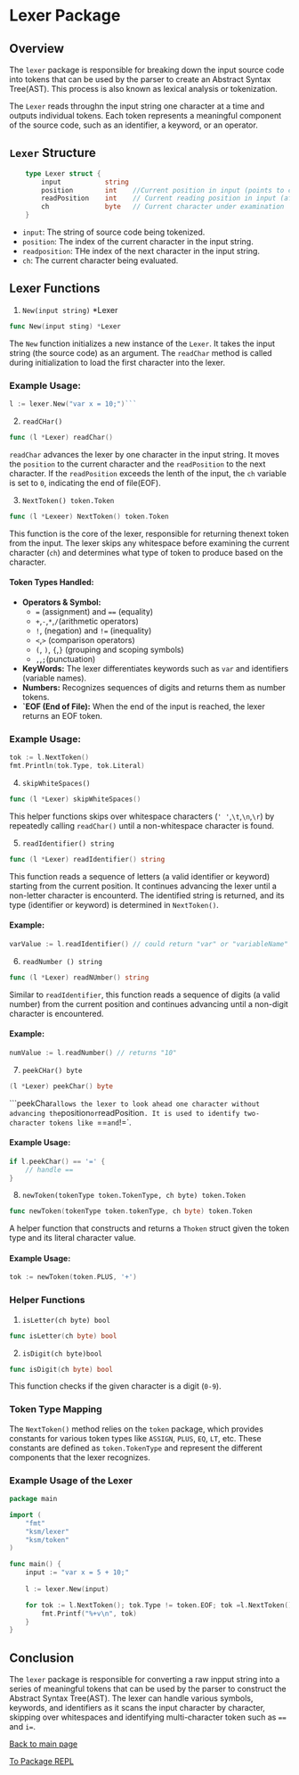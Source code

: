 # Lexer Package

## Overview
The `lexer` package is responsible for breaking down the input source code into tokens that can be used by the parser to create an Abstract Syntax Tree(AST). This process is also known as lexical analysis or tokenization.

The `Lexer` reads throughn the input string one character at a time and outputs individual tokens. Each token represents a meaningful component of the source code, such as an identifier, a keyword, or an operator.

## `Lexer` Structure
```go
    type Lexer struct {
        input           string
        position        int    //Current position in input (points to current char)\
        readPosition    int    // Current reading position in input (after current char)
        ch              byte   // Current character under examination
    }
```

+ `input`: The string of source code being tokenized.
+ `position`: The index of the current character in the input string.
+ `readposition`: THe index of the next character in the input string.
+ `ch`: The current character being evaluated.

## Lexer Functions
1. `New(input string)` *Lexer
```go
func New(input sting) *Lexer
```

The `New` function initializes a new instance of the `Lexer`. It takes the input string (the source code) as an argument. The `readChar` method is called during initialization to load the first character into the lexer.

### Example Usage:
```go 
l := lexer.New("var x = 10;")```

```
2. `readCHar()`
```go 
func (l *Lexer) readChar()
```

`readChar` advances the lexer by one character in the input string. It moves the `position` to the current character and the `readPosition` to the next character.  If the `readPosition` exceeds the lenth of the input, the `ch` variable is set to `0`, indicating the end of file(EOF).

3. `NextToken() token.Token`
```go 
func (l *Lexeer) NextToken() token.Token
```
This function is the core of the lexer, responsible for returning thenext token from the input. The lexer skips any whitespace before examining the current character (`ch`) and determines what type of token to produce based on the character.

#### Token Types Handled:
+ **Operators & Symbol:**
    + `=` (assignment) and `==` (equality)
    + `+`,`-`,`*`,`/`(arithmetic operators)
    + `!`, (negation) and `!=` (inequality)
    + `<`,`>` (comparison operators)
    + `(`, `)`, `{`,`}` (grouping and scoping symbols)
    + `,`,`;`(punctuation)
 + **KeyWords:** The lexer differentiates keywords such as `var` and identifiers (variable names).
 + **Numbers:** Recognizes sequences of digits and returns them as number tokens.
 + **`EOF (End of File):** When the end of the input is reached, the lexer returns an EOF token.

 ### Example Usage:
 ```go
 tok := l.NextToken()
 fmt.Println(tok.Type, tok.Literal)
 ```

 4. `skipWhiteSpaces()`
 ```go
 func (l *Lexer) skipWhiteSpaces()
 ```
This helper functions skips over whitespace characters (`' '`,`\t`,`\n`,`\r`) by repeatedly calling `readChar()` until a non-whitespace character is found.

5. `readIdentifier() string`
```go
func (l *Lexer) readIdentifier() string
```
This function reads a sequence of letters (a valid identifier or keyword) starting from the current position. It continues advancing the lexer until a non-letter character is encounterd. The identified string is returned, and its type (identifier or keyword) is determined in `NextToken()`.

#### Example:
```go
varValue := l.readIdentifier() // could return "var" or "variableName"
```
6. `readNumber () string`
```go
func (l *Lexer) readNUmber() string
```
Similar to `readIdentifier`, this function reads a sequence of digits (a valid number) from the current position and continues advancing until a non-digit character is encountered.

#### Example:
```go
numValue := l.readNumber() // returns "10"
```

7. `peekCHar() byte`
```go
(l *Lexer) peekChar() byte
```
```peekChar` allows the lexer to look ahead one character without advancing the `position` or `readPosition`. It is used to identify two-character tokens like `==` and `!=`.

#### Example Usage:
```go
if l.peekChar() == '=' { 
    // handle ==
}
```
8. `newToken(tokenType token.TokenType, ch byte) token.Token`
```go 
func newToken(tokenType token.tokenType, ch byte) token.Token
```
A helper function that constructs and returns a `Thoken` struct given the token type and its literal character value.

#### Example Usage:
```go
tok := newToken(token.PLUS, '+')
```
### Helper Functions
1. `isLetter(ch byte) bool`
```go
func isLetter(ch byte) bool 
```
2. `isDigit(ch byte)bool`
```go
func isDigit(ch byte) bool 
```
This function checks if the given character is a digit (`0-9`).

### Token Type Mapping
The `NextToken()` method relies on the `token` package, which provides constants for various token types like `ASSIGN`, `PLUS`, `EQ`, `LT`, etc. These constants are defined as `token.TokenType` and represent the different components that the lexer recognizes.

### Example Usage of the Lexer
```go
package main

import (
    "fmt"
    "ksm/lexer"
    "ksm/token"
)

func main() {
    input := "var x = 5 + 10;"
    
    l := lexer.New(input)

    for tok := l.NextToken(); tok.Type != token.EOF; tok =l.NextToken() {
        fmt.Printf("%+v\n", tok)
    }
}
```

## Conclusion
The `lexer` package is responsible for converting a raw inpput string into a series of meaningful tokens that can be used by the parser to construct the Abstract Syntax Tree(AST). The lexer can handle various symbols, keywords, and identifiers as it scans the input character by character, skipping over whitespaces and identifying multi-character token such as `==` and `i=`.

[Back to main page](../README.md#documnentation)

[To Package REPL](/documentation/repl.md)

